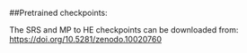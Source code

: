 ##Pretrained checkpoints: <br> 

The SRS and MP to HE checkpoints can be downloaded from: https://doi.org/10.5281/zenodo.10020760
